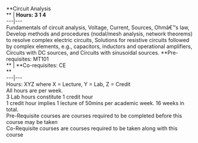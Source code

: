 **Circuit Analysis  
** | **Hours: 3 1 4**  
---|---  
Fundamentals of circuit analysis, Voltage, Current, Sources, Ohmâ€™s law, Develop methods and procedures (nodal/mesh analysis, network theorems) to resolve complex electric circuits, Solutions for resistive circuits followed by complex elements, e.g., capacitors, inductors and operational amplifiers, Circuits with DC sources, and Circuits with sinusoidal sources. 
**Pre-requisites: MT101  
** | **Co-requisites: CE  
**  
---|---  
Hours: XYZ where X = Lecture, Y = Lab, Z = Credit  
All hours are per week.  
3 Lab hours constitute 1 credit hour  
1 credit hour implies 1 lecture of 50mins per academic week. 16 weeks in total.  
Pre-Requisite courses are courses required to be completed before this course may be taken  
Co-Requisite courses are courses required to be taken along with this course
